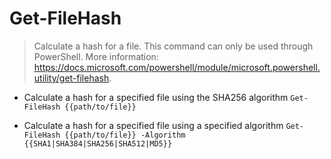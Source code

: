 # Get-FileHash
> Calculate a hash for a file.
> This command can only be used through PowerShell.
> More information: <https://docs.microsoft.com/powershell/module/microsoft.powershell.utility/get-filehash>.

- Calculate a hash for a specified file using the SHA256 algorithm
`Get-FileHash {{path/to/file}}`

- Calculate a hash for a specified file using a specified algorithm
`Get-FileHash {{path/to/file}} -Algorithm {{SHA1|SHA384|SHA256|SHA512|MD5}}`
